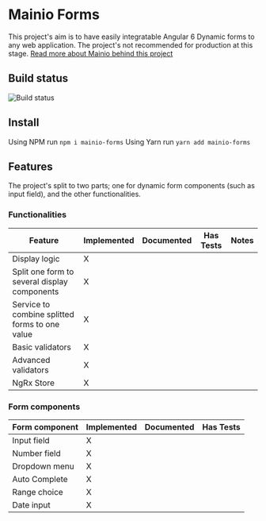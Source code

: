 # Mainio Forms

This project's aim is to have easily integratable Angular 6 Dynamic forms to any web application. The project's not recommended for production at this stage. [Read more about Mainio behind this project](https://mainio.co/en/)

## Build status

![Build status](https://mainiocoproduction.visualstudio.com/_apis/public/build/definitions/8f3b2aa3-39a3-4734-88b5-e20e775f0672/4/badge)

## Install

Using NPM run `npm i mainio-forms`
Using Yarn run `yarn add mainio-forms`

## Features

The project's split to two parts; one for dynamic form components (such as input field), and the other functionalities.

### Functionalities

| Feature                                        | Implemented | Documented | Has Tests | Notes |
| ---------------------------------------------- | ----------- | ---------- | --------- | ----- |
| Display logic                                  | X           |            |
| Split one form to several display components   | X           |            |           |       |
| Service to combine splitted forms to one value | X           |            |
| Basic validators                               | X           |            |           |       |
| Advanced validators                            | X           |            |           |       |
| NgRx Store                                     | X           |            |           |       |

### Form components

| Form component | Implemented | Documented | Has Tests |
| -------------- | ----------- | ---------- | --------- |
| Input field    | X           |            |           |
| Number field   | X           |            |           |
| Dropdown menu  | X           |            |
| Auto Complete  | X           |            |
| Range choice   | X           |            |
| Date input     | X           |            |
